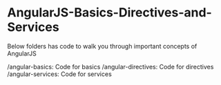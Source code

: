 # AngularJS-Basics-Directives-and-Services

Below folders has code to walk you through important concepts of AngularJS

/angular-basics: Code for basics
/angular-directives: Code for directives
/angular-services: Code for services
